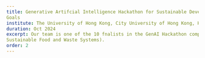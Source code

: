 ```yaml
---
title: Generative Artifcial Intelligence Hackathon for Sustainable Development
Goals
institute: The University of Hong Kong, City University of Hong Kong, Hong Kong Baptist University, The Hong Kong University of Science and Technology
duration: Oct 2024
excerpt: Our team is one of the 10 fnalists in the GenAI Hackathon competition (Theme:
Sustainable Food and Waste Systems).
order: 2
---
```

